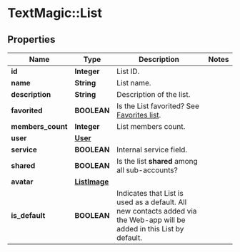 # TextMagic::List

## Properties
Name | Type | Description | Notes
------------ | ------------- | ------------- | -------------
**id** | **Integer** | List ID. | 
**name** | **String** | List name. | 
**description** | **String** | Description of the list. | 
**favorited** | **BOOLEAN** | Is the List favorited? See [Favorites list](http://docs.textmagictesting.com/#operation/getFavourites). | 
**members_count** | **Integer** | List members count. | 
**user** | [**User**](User.md) |  | 
**service** | **BOOLEAN** | Internal service field. | 
**shared** | **BOOLEAN** | Is the list **shared** among all sub-accounts? | 
**avatar** | [**ListImage**](ListImage.md) |  | 
**is_default** | **BOOLEAN** | Indicates that List is used as a default. All new contacts added via the Web-app will be added in this List by default. | 


